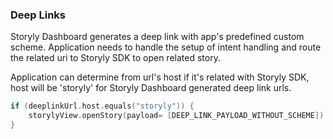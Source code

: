 
### Deep Links

Storyly Dashboard generates a deep link with app's predefined custom scheme. Application needs to handle the setup of intent handling and route the related uri to Storyly SDK to open related story. 

Application can determine from url's host if it's related with Storyly SDK, host will be 'storyly' for Storyly Dashboard generated deep link urls.

```kotlin
if (deeplinkUrl.host.equals("storyly")) {
    storylyView.openStory(payload= [DEEP_LINK_PAYLOAD_WITHOUT_SCHEME])
}
```

